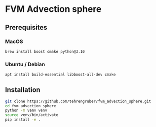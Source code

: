 # FVM Advection sphere

## Prerequisites

### MacOS

```bash
brew install boost cmake python@3.10
```

### Ubuntu / Debian

```bash
apt install build-essential libboost-all-dev cmake
```

## Installation

```bash
git clone https://github.com/tehrengruber/fvm_advection_sphere.git
cd fvm_advection_sphere
python -m venv venv
source venv/bin/activate
pip install -e .
```